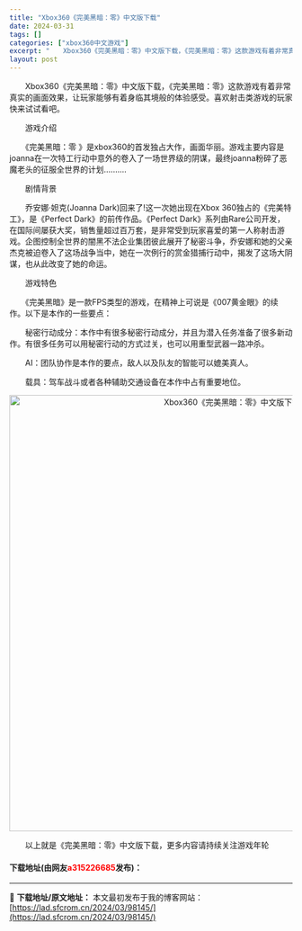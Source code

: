 ```yaml
---
title: "Xbox360《完美黑暗：零》中文版下载"
date: 2024-03-31
tags: []
categories: ["xbox360中文游戏"]
excerpt: "　　Xbox360《完美黑暗：零》中文版下载，《完美黑暗：零》这款游戏有着非常真实的画面效果，让玩家能够有着身临其境般的体验感受。喜欢射击类游戏的玩家快来试试看吧。 　　游戏介绍 　　《完美黑暗：零 》是xbox360的首发独占大作，画面华丽。游戏主要内容是joanna在一次特工行动中意外的卷入了一&hellip;"
layout: post
---
```


 <p>　　Xbox360《完美黑暗：零》中文版下载，《完美黑暗：零》这款游戏有着非常真实的画面效果，让玩家能够有着身临其境般的体验感受。喜欢射击类游戏的玩家快来试试看吧。</p> <p>　　游戏介绍</p> <p>　　《完美黑暗：零 》是xbox360的首发独占大作，画面华丽。游戏主要内容是joanna在一次特工行动中意外的卷入了一场世界级的阴谋，最终joanna粉碎了恶魔老头的征服全世界的计划..........</p> <p>　　剧情背景</p> <p>　　乔安娜‧妲克(Joanna Dark)回来了!这一次她出现在Xbox 360独占的《完美特工》，是《Perfect Dark》的前传作品。《Perfect Dark》系列由Rare公司开发，在国际间屡获大奖，销售量超过百万套，是非常受到玩家喜爱的第一人称射击游戏。企图控制全世界的闇黑不法企业集团彼此展开了秘密斗争，乔安娜和她的父亲杰克被迫卷入了这场战争当中，她在一次例行的赏金猎捕行动中，揭发了这场大阴谋，也从此改变了她的命运。</p> <p>　　游戏特色</p> <p>　　《完美黑暗》是一款FPS类型的游戏，在精神上可说是《007黄金眼》的续作。以下是本作的一些要点：</p> <p>　　秘密行动成分：本作中有很多秘密行动成分，并且为潜入任务准备了很多新动作。有很多任务可以用秘密行动的方式过关，也可以用重型武器一路冲杀。</p> <p>　　AI：团队协作是本作的要点，敌人以及队友的智能可以媲美真人。</p> <p>　　载具：驾车战斗或者各种辅助交通设备在本作中占有重要地位。</p> <p align="center"><img align="" border="0" src="https://lad.sfcrom.cn/wp-content/uploads/2024/03/20240330_66083ddf1e84d.jpg" width="776" alt="Xbox360《完美黑暗：零》中文版下载" /></p> <p>　　以上就是《完美黑暗：零》中文版下载，更多内容请持续关注游戏年轮</p> <p><h4>下载地址(由网友<font color="red">a315226685</font>发布)：</h4></p> 

---
📖 **下载地址/原文地址：** 本文最初发布于我的博客网站：[https://lad.sfcrom.cn/2024/03/98145/](https://lad.sfcrom.cn/2024/03/98145/)
